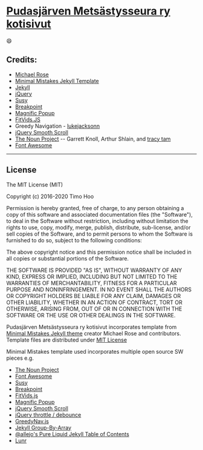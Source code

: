 
# [Pudasjärven Metsästysseura ry kotisivut](https://timohoo.github.io/PMSry2/)

:smile:

## Credits:

- [Michael Rose](<https://mademistakes.com>)
- [Minimal Mistakes Jekyll Template](https://mmistakes.github.io/minimal-mistakes/)
- [Jekyll](http://jekyllrb.com/)
- [jQuery](http://jquery.com/)
- [Susy](http://susy.oddbird.net/)
- [Breakpoint](http://breakpoint-sass.com/)
- [Magnific Popup](http://dimsemenov.com/plugins/magnific-popup/)
- [FitVids.JS](http://fitvidsjs.com/)
- Greedy Navigation - [lukejacksonn](http://codepen.io/lukejacksonn/pen/PwmwWV)
- [jQuery Smooth Scroll](https://github.com/kswedberg/jquery-smooth-scroll)
- [The Noun Project](https://thenounproject.com) -- Garrett Knoll, Arthur Shlain, and [tracy tam](https://thenounproject.com/tracytam)
- [Font Awesome](http://fortawesome.github.io/Font-Awesome/)

---

## License

The MIT License (MIT)

Copyright (c) 2016-2020 Timo Hoo

Permission is hereby granted, free of charge, to any person obtaining a copy
of this software and associated documentation files (the "Software"), to deal
in the Software without restriction, including without limitation the rights
to use, copy, modify, merge, publish, distribute, sub-license, and/or sell
copies of the Software, and to permit persons to whom the Software is
furnished to do so, subject to the following conditions:

The above copyright notice and this permission notice shall be included in all
copies or substantial portions of the Software.

THE SOFTWARE IS PROVIDED "AS IS", WITHOUT WARRANTY OF ANY KIND, EXPRESS OR
IMPLIED, INCLUDING BUT NOT LIMITED TO THE WARRANTIES OF MERCHANTABILITY,
FITNESS FOR A PARTICULAR PURPOSE AND NONINFRINGEMENT. IN NO EVENT SHALL THE
AUTHORS OR COPYRIGHT HOLDERS BE LIABLE FOR ANY CLAIM, DAMAGES OR OTHER
LIABILITY, WHETHER IN AN ACTION OF CONTRACT, TORT OR OTHERWISE, ARISING FROM,
OUT OF OR IN CONNECTION WITH THE SOFTWARE OR THE USE OR OTHER DEALINGS IN THE
SOFTWARE.

Pudasjärven Metsästysseura ry kotisivut incorporates template from [Minimal Mistakes Jekyll theme](https://mmistakes.github.io/minimal-mistakes/) creator Michael Rose and contributors. Template files are distributed under [MIT License](http://opensource.org/licenses/MIT)

Minimal Mistakes template used incorporates multiple open source SW pieces e.g.
- [The Noun Project](https://thenounproject.com/)
- [Font Awesome](http://fontawesome.io/)
- [Susy](http://susy.oddbird.net/)
- [Breakpoint](http://breakpoint-sass.com/)
- [FitVids.js](https://github.com/davatron5000/FitVids.js/)
- [Magnific Popup](http://dimsemenov.com/plugins/magnific-popup/)
- [jQuery Smooth Scroll](https://github.com/kswedberg/jquery-smooth-scroll)
- [jQuery throttle / debounce](http://benalman.com/projects/jquery-throttle-debounce-plugin/)
- [GreedyNav.js](https://github.com/lukejacksonn/GreedyNav)
- [Jekyll Group-By-Array](https://github.com/mushishi78/jekyll-group-by-array)
- [@allejo's Pure Liquid Jekyll Table of Contents](https://allejo.io/blog/a-jekyll-toc-in-liquid-only/)
- [Lunr](http://lunrjs.com)
